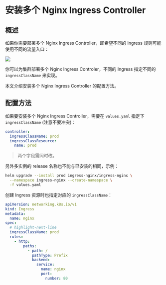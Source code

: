 # 安装多个 Nginx Ingress Controller

## 概述

如果你需要部署多个 Nginx Ingress Controller，即希望不同的 Ingress 规则可能使用不同的流量入口：

![](https://image-host-1251893006.cos.ap-chengdu.myqcloud.com/2024%2F04%2F01%2F20240401141614.png)

你可以为集群部署多个 Nginx Ingress Controler，不同的 Ingress 指定不同的 `ingressClassName` 来实现。

本文介绍安装多个 Nginx Ingress Controller 的配置方法。

## 配置方法

如果要安装多个 Nginx Ingress Controller，需要在 `values.yaml` 指定下 `ingressClassName` (注意不要冲突)：

```yaml
controller:
  ingressClassName: prod
  ingressClassResource:
    name: prod
```

> 两个字段需同时改。

另外多实例的 release 名称也不能与已安装的相同，示例：

```bash
helm upgrade --install prod ingress-nginx/ingress-nginx \
  --namespace ingress-nginx --create-namespace \
  -f values.yaml
```

创建 Ingress 资源时也指定对应的 `ingressClassName`：

```yaml showLineNumbers
apiVersion: networking.k8s.io/v1
kind: Ingress
metadata:
  name: nginx
spec:
  # highlight-next-line
  ingressClassName: prod
  rules:
    - http:
        paths:
          - path: /
            pathType: Prefix
            backend:
              service:
                name: nginx
                port:
                  number: 80
```
